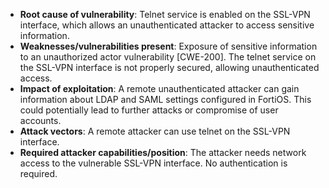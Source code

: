 - **Root cause of vulnerability**: Telnet service is enabled on the SSL-VPN interface, which allows an unauthenticated attacker to access sensitive information.
- **Weaknesses/vulnerabilities present**: Exposure of sensitive information to an unauthorized actor vulnerability [CWE-200]. The telnet service on the SSL-VPN interface is not properly secured, allowing unauthenticated access.
- **Impact of exploitation**: A remote unauthenticated attacker can gain information about LDAP and SAML settings configured in FortiOS. This could potentially lead to further attacks or compromise of user accounts.
- **Attack vectors**: A remote attacker can use telnet on the SSL-VPN interface.
- **Required attacker capabilities/position**: The attacker needs network access to the vulnerable SSL-VPN interface. No authentication is required.